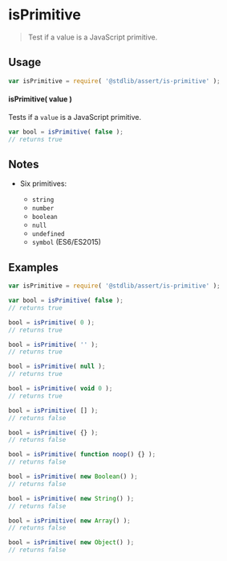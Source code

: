 # isPrimitive

> Test if a value is a JavaScript primitive.

<section class="usage">

## Usage

```javascript
var isPrimitive = require( '@stdlib/assert/is-primitive' );
```

#### isPrimitive( value )

Tests if a `value` is a JavaScript primitive.

```javascript
var bool = isPrimitive( false );
// returns true
```

</section>

<!-- /.usage -->

<section class="notes">

## Notes

-   Six primitives:

    -   `string`
    -   `number`
    -   `boolean`
    -   `null`
    -   `undefined`
    -   `symbol` (ES6/ES2015)

</section>

<!-- /.notes -->

<section class="examples">

## Examples

<!-- eslint-disable no-restricted-syntax, no-new-object, no-new-wrappers, no-empty-function, no-array-constructor -->

```javascript
var isPrimitive = require( '@stdlib/assert/is-primitive' );

var bool = isPrimitive( false );
// returns true

bool = isPrimitive( 0 );
// returns true

bool = isPrimitive( '' );
// returns true

bool = isPrimitive( null );
// returns true

bool = isPrimitive( void 0 );
// returns true

bool = isPrimitive( [] );
// returns false

bool = isPrimitive( {} );
// returns false

bool = isPrimitive( function noop() {} );
// returns false

bool = isPrimitive( new Boolean() );
// returns false

bool = isPrimitive( new String() );
// returns false

bool = isPrimitive( new Array() );
// returns false

bool = isPrimitive( new Object() );
// returns false
```

</section>

<!-- /.examples -->

<section class="links">

</section>

<!-- /.links -->
